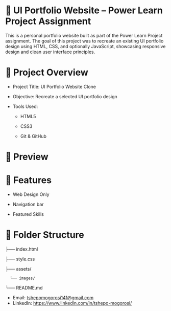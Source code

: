 
# 💼 UI Portfolio Website – Power Learn Project Assignment

This is a personal portfolio website built as part of the Power Learn Project assignment. The goal of this project was to recreate an existing UI portfolio design using HTML, CSS, and optionally JavaScript, showcasing responsive design and clean user interface principles.

# 🚀 Project Overview
- Project Title: UI Portfolio Website Clone

- Objective: Recreate a selected UI portfolio design

- Tools Used:

    - HTML5

    - CSS3

    - Git & GitHub

# 📸 Preview



# 🎨 Features

- Web Design Only

- Navigation bar

- Featured Skills

# 📁 Folder Structure

├── index.html

├── style.css

├── assets/

      └── images/
└── README.md


- Email: tshepomogorosi141@gmail.com
- LinkedIn: https://www.linkedin.com/in/tshepo-mogorosi/